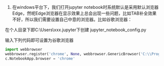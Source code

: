 1. 在windows平台下，我们打开jupyter notebook时系统默认是采用默认浏览器Edge，然呢Edge浏览器在显示效果上总会出现一些问题，比如TAB补全效果不好，所以我们需要设置自己中意的浏览器。比如谷歌浏览器：

在个人目录下即C:\Users\xxx\.jupyter下创建
jupyter_notebook_config.py

输入下列代码即可设置为谷歌浏览器
```python
import webbrowser
webbrowser.register('chrome', None, webbrowser.GenericBrowser('C:\\Program Files (x86)\\Google\\Chrome\\Application\\chrome.exe'))
c.NotebookApp.browser = 'chrome'
```